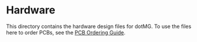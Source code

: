 # Hardware

This directory contains the hardware design files for dotMG. To use the files here to order PCBs, see the [PCB Ordering Guide](/docs/pcb-ordering.md).
